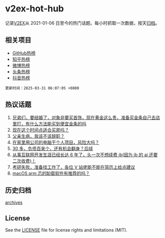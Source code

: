 # v2ex-hot-hub

 记录[V2EX](https://www.v2ex.com/)从 2021-01-06 日至今的热门话题。每小时抓取一次数据，按天[归档](archives)。
 
 ## 相关项目

- [GitHub热榜](https://github.com/it985/github-hot-hub)
- [知乎热榜](https://github.com/it985/zhihu-hot-hub)
- [微博热榜](https://github.com/it985/weibo-hot-hub)
- [头条热榜](https://github.com/it985/toutiao-hot-hub)
- [抖音热榜](https://github.com/it985/douyin-hot-hub)


 `更新时间：2025-03-31 06:07:05 +0800`

## 热议话题

1. [兄弟们，要结婚了，对象非要买首饰，现在黄金这么贵，准备买金条自己去店里打，有什么方法能买到便宜金条的吗](https://www.v2ex.com/t/1122079)
1. [现在这个时间点适合买房吗？](https://www.v2ex.com/t/1122063)
1. [父亲生病，我该不该辞职？](https://www.v2ex.com/t/1122120)
1. [在家里用公司的电脑干个人项目，风险大吗？](https://www.v2ex.com/t/1122092)
1. [30 多，负债百来个，还有机会翻身？后续](https://www.v2ex.com/t/1122026)
1. [从事互联网开发生涯已经长达 6 年了，头一次不想续费 jb(因为 jb 的 ai 还要二次收费)！](https://www.v2ex.com/t/1122040)
1. [考研失败，准备找工作了，各位 V 站佬能不能在简历上给点建议](https://www.v2ex.com/t/1122082)
1. [macOS arm 芯的缷载软件有推荐的吗？](https://www.v2ex.com/t/1122044)

## 历史归档

[archives](archives)

## License

See the [LICENSE](LICENSE) file for license rights and limitations (MIT).
